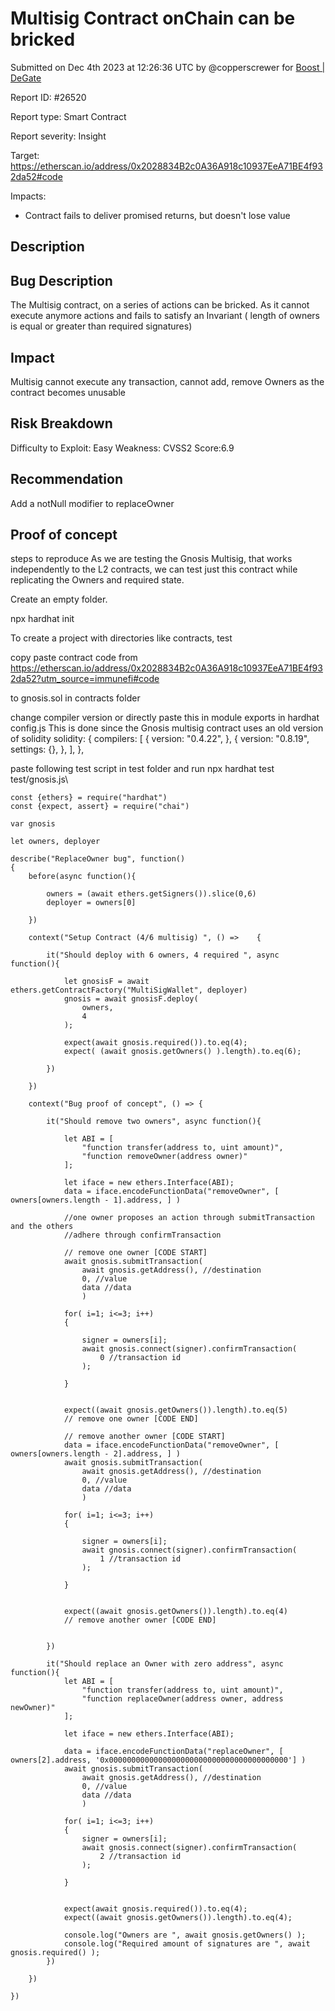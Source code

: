 
# Multisig Contract onChain can be bricked

Submitted on Dec 4th 2023 at 12:26:36 UTC by @copperscrewer for [Boost | DeGate](https://immunefi.com/bounty/boosteddegatebugbounty/)

Report ID: #26520

Report type: Smart Contract

Report severity: Insight

Target: https://etherscan.io/address/0x2028834B2c0A36A918c10937EeA71BE4f932da52#code

Impacts:
- Contract fails to deliver promised returns, but doesn't lose value

## Description
## Bug Description
The Multisig contract, on a series of actions can be bricked. As it cannot execute anymore actions and fails to satisfy an Invariant ( length of owners is equal or greater than required signatures)

## Impact
Multisig cannot execute any transaction, cannot add, remove Owners as the contract becomes unusable

## Risk Breakdown
Difficulty to Exploit: Easy
Weakness:
CVSS2 Score:6.9

## Recommendation
Add a notNull modifier to replaceOwner



## Proof of concept
steps to reproduce
As we are testing the Gnosis Multisig, that works independently to the L2 contracts, we can test just this contract while replicating the Owners and required state.

Create an empty folder.

npx hardhat init


To create a project with directories like contracts, test

copy paste contract code from https://etherscan.io/address/0x2028834B2c0A36A918c10937EeA71BE4f932da52?utm_source=immunefi#code

to gnosis.sol in contracts folder

change compiler version or directly paste this in module exports in hardhat config.js This is done since the Gnosis multisig contract uses an old version of solidity  solidity: { compilers: [ { version: "0.4.22", }, { version: "0.8.19", settings: {}, }, ], },

paste following test script in test folder and run 
npx hardhat test test/gnosis.js\

```
const {ethers} = require("hardhat")
const {expect, assert} = require("chai")

var gnosis

let owners, deployer

describe("ReplaceOwner bug", function()
{
    before(async function(){

        owners = (await ethers.getSigners()).slice(0,6)
        deployer = owners[0]
        
    })

    context("Setup Contract (4/6 multisig) ", () =>    {

        it("Should deploy with 6 owners, 4 required ", async function(){

            let gnosisF = await ethers.getContractFactory("MultiSigWallet", deployer)
            gnosis = await gnosisF.deploy(
                owners,
                4
            );

            expect(await gnosis.required()).to.eq(4);
            expect( (await gnosis.getOwners() ).length).to.eq(6);

        })

    })

    context("Bug proof of concept", () => {
        
        it("Should remove two owners", async function(){

            let ABI = [
                "function transfer(address to, uint amount)",
                "function removeOwner(address owner)"
            ];
    
            let iface = new ethers.Interface(ABI);
            data = iface.encodeFunctionData("removeOwner", [ owners[owners.length - 1].address, ] )

            //one owner proposes an action through submitTransaction and the others
            //adhere through confirmTransaction

            // remove one owner [CODE START]
            await gnosis.submitTransaction(
                await gnosis.getAddress(), //destination
                0, //value
                data //data
                )
            
            for( i=1; i<=3; i++)
            {
                
                signer = owners[i];
                await gnosis.connect(signer).confirmTransaction(
                    0 //transaction id
                );
                
            }
            
            
            expect((await gnosis.getOwners()).length).to.eq(5)
            // remove one owner [CODE END]

            // remove another owner [CODE START]
            data = iface.encodeFunctionData("removeOwner", [ owners[owners.length - 2].address, ] )
            await gnosis.submitTransaction(
                await gnosis.getAddress(), //destination
                0, //value
                data //data
                )
            
            for( i=1; i<=3; i++)
            {
                
                signer = owners[i];
                await gnosis.connect(signer).confirmTransaction(
                    1 //transaction id
                );
                
            }
            
            
            expect((await gnosis.getOwners()).length).to.eq(4)
            // remove another owner [CODE END]
            
            
        })

        it("Should replace an Owner with zero address", async function(){
            let ABI = [
                "function transfer(address to, uint amount)",
                "function replaceOwner(address owner, address newOwner)"
            ];
    
            let iface = new ethers.Interface(ABI);
            
            data = iface.encodeFunctionData("replaceOwner", [ owners[2].address, '0x0000000000000000000000000000000000000000'] )
            await gnosis.submitTransaction(
                await gnosis.getAddress(), //destination
                0, //value
                data //data
                )
            
            for( i=1; i<=3; i++)
            {                
                signer = owners[i];
                await gnosis.connect(signer).confirmTransaction(
                    2 //transaction id
                );
                
            }
            

            expect(await gnosis.required()).to.eq(4);
            expect((await gnosis.getOwners()).length).to.eq(4);          

            console.log("Owners are ", await gnosis.getOwners() );
            console.log("Required amount of signatures are ", await gnosis.required() );
        })

    })

})
```